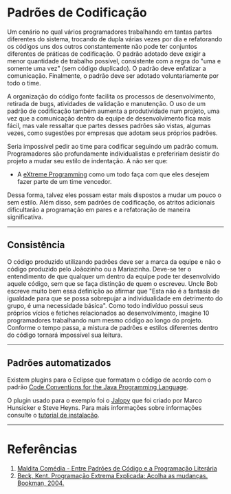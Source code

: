# Padrões de Codificação #

Um cenário no qual vários programadores trabalhando em tantas partes diferentes do sistema, trocando de dupla várias vezes por dia e refatorando os códigos uns dos outros constantemente não pode ter conjuntos diferentes de práticas de codificação. O padrão adotado deve exigir a menor quantidade de trabalho possível, consistente com a regra do "uma e somente uma vez" (sem código duplicado). O padrão deve enfatizar a comunicação. Finalmente, o padrão deve ser adotado voluntariamente por todo o time.

A organização do código fonte facilita os processos de desenvolvimento, retirada de bugs, atividades de validação e manutenção.  O uso de um padrão de codificação também aumenta a produtividade num projeto, uma vez que a comunicação dentro da equipe de desenvolvimento fica mais fácil, mas vale ressaltar que partes desses padrões são vistas, algumas vezes, como sugestões por empresas que adotam seus próprios padrões.

Seria impossível pedir ao time para codificar seguindo um padrão comum. Programadores são profundamente individualistas e prefeririam desistir do projeto a mudar seu estilo de indentação. A não ser que:

  * A [eXtreme Programming](XP.md) como um todo faça com que eles desejem fazer parte de um time vencedor.

Dessa forma, talvez eles possam estar mais dispostos a mudar um pouco o sem estilo. Além disso, sem padrões de codificação, os atritos adicionais dificultarão a programação em pares e a refatoração de maneira significativa.


---

## Consistência ##
O código produzido utilizando padrões deve ser a marca da equipe e não o código produzido pelo Joãozinho ou a Mariazinha. Deve-se ter o entendimento de que qualquer um dentro da equipe pode ter desenvolvido aquele código, sem que se faça distinção de quem o escreveu.
Uncle Bob escreve muito bem essa definição ao afirmar que "Esta não é a fantasia de igualdade para que se possa sobrepujar a individualidade em detrimento do grupo, é uma necessidade básica". Como todo indivíduo possui seus próprios vícios e fetiches relacionados ao desenvolvimento, imagine 10 programadores trabalhando num mesmo código ao longo do projeto. Conforme o tempo passa, a mistura de padrões e estilos diferentes dentro do código tornará impossível sua leitura.

---

## Padrões automatizados ##

Existem plugins para o Eclipse que formatam o código de acordo com o padrão [Code Conventions for the Java Programming Language](http://www.oracle.com/technetwork/java/codeconv-138413.html).

O plugin usado para o exemplo foi o [Jalopy](http://jalopy.sourceforge.net/index.html) que foi criado por Marco Hunsicker  e Steve Heyns. Para mais informações sobre informações consulte o [tutorial de instalação](Jalopy.md).

---

# Referências #

  1. [Maldita Comédia - Entre Padrões de Código e a Programação Literária](http://malditacomedia.blogspot.com/2007/09/entre-padres-de-cdigo-e-programao.html)
  1. [Beck, Kent. Programação Extrema Explicada: Acolha as mudanças. Bookman, 2004.](http://books.google.com.br/books?id=xWWPkGLIuxMC&printsec=frontcover&hl=pt-BR#v=onepage&q&f=false)